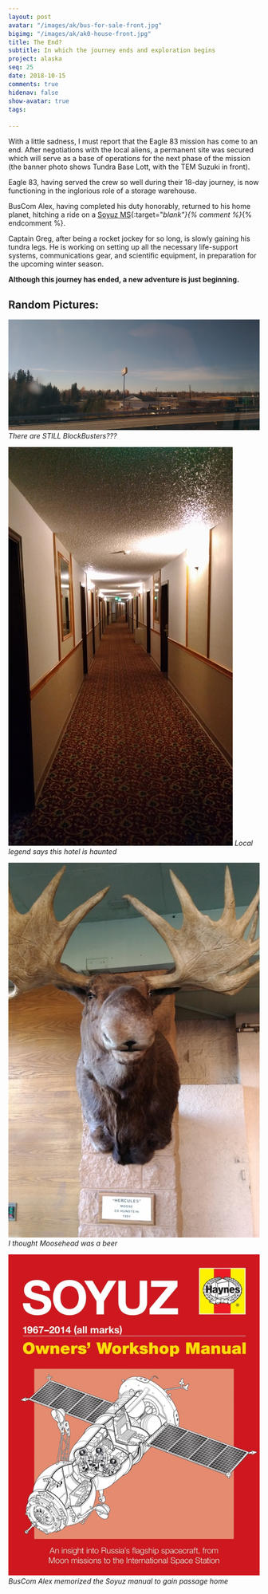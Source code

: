 ```yaml
---
layout: post
avatar: "/images/ak/bus-for-sale-front.jpg"
bigimg: "/images/ak/ak0-house-front.jpg"
title: The End?
subtitle: In which the journey ends and exploration begins
project: alaska
seq: 25
date: 2018-10-15
comments: true
hidenav: false
show-avatar: true
tags:

---
```


With a little sadness, I must report that the Eagle 83 mission has come to an end.
After negotiations with the local aliens, a permanent site was secured
which will serve as a base of operations for the next phase of the mission
(the banner photo shows Tundra Base Lott, with the TEM Suzuki in front).

Eagle 83, having served the crew so well during their 18-day journey, is now
functioning in the inglorious role of a storage warehouse.

BusCom Alex, having completed his duty honorably, returned to his home planet, 
hitching a ride on a [Soyuz MS](https://en.wikipedia.org/wiki/Soyuz_MS){:target="_blank"}{% comment %}_{% endcomment %}.

Captain Greg, after being a rocket jockey for so long, is slowly gaining his tundra legs.
He is working on setting up all the necessary life-support systems, communications gear,
and scientific equipment, in preparation for the upcoming winter season.

**Although this journey has ended, a new adventure is just beginning.**

## Random Pictures:

![ak0-blockbusters](/images/ak/ak0-blockbusters.jpg)
*There are STILL BlockBusters???*

![ak0-fairbanks-haunted-hotel](/images/ak/ak0-fairbanks-haunted-hotel.jpg)
*Local legend says this hotel is haunted*

![ak0-moose-head](/images/ak/ak0-moose-head.jpg)
*I thought Moosehead was a beer*

![ak0-soyuz-manual](/images/ak/ak0-soyuz-manual.jpg)
*BusCom Alex memorized the Soyuz manual to gain passage home*




